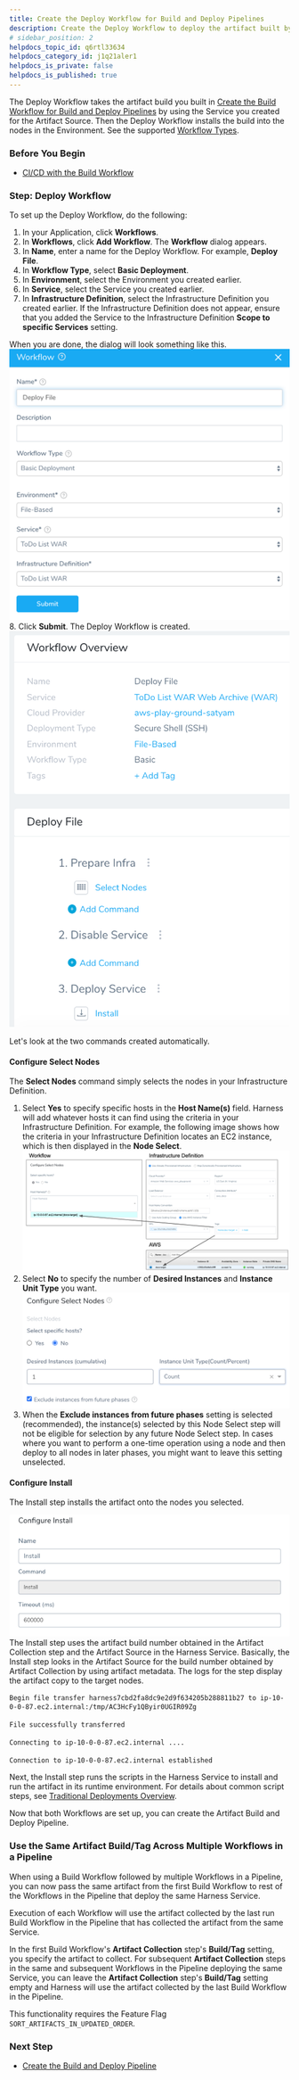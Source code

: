 ```yaml
---
title: Create the Deploy Workflow for Build and Deploy Pipelines
description: Create the Deploy Workflow to deploy the artifact built by the Build Workflow.
# sidebar_position: 2
helpdocs_topic_id: q6rtl33634
helpdocs_category_id: j1q21aler1
helpdocs_is_private: false
helpdocs_is_published: true
---
```


The Deploy Workflow takes the artifact build you built in [Create the Build Workflow for Build and Deploy Pipelines](3-build-workflow.md) by using the Service you created for the Artifact Source. Then the Deploy Workflow installs the build into the nodes in the Environment. See the supported [Workflow Types](https://docs.harness.io/article/m220i1tnia-workflow-configuration#workflow_types).

### Before You Begin

* [CI/CD with the Build Workflow](../concepts-cd/deployment-types/ci-cd-with-the-build-workflow.md)

### Step: Deploy Workflow

To set up the Deploy Workflow, do the following:

1. In your Application, click **Workflows**.
2. In **Workflows**, click **Add Workflow**. The **Workflow** dialog appears.
3. In **Name**, enter a name for the Deploy Workflow. For example, **Deploy File**.
4. In **Workflow Type**, select **Basic Deployment**.
5. In **Environment**, select the Environment you created earlier.
6. In **Service**, select the Service you created earlier.
7. In **Infrastructure Definition**, select the Infrastructure Definition you created earlier. If the Infrastructure Definition does not appear, ensure that you added the Service to the Infrastructure Definition **Scope to specific Services** setting.  
  
When you are done, the dialog will look something like this.![](./static/5-deploy-workflow-21.png)
8. Click **Submit**. The Deploy Workflow is created.![](./static/5-deploy-workflow-22.png)

Let's look at the two commands created automatically.

#### Configure Select Nodes

The **Select Nodes** command simply selects the nodes in your Infrastructure Definition.

1. Select **Yes** to specify specific hosts in the **Host Name(s)** field. Harness will add whatever hosts it can find using the criteria in your Infrastructure Definition. For example, the following image shows how the criteria in your Infrastructure Definition locates an EC2 instance, which is then displayed in the **Node Select**.![](./static/5-deploy-workflow-23.png)
2. Select **No** to specify the number of **Desired Instances** and **Instance Unit Type** you want.![](./static/5-deploy-workflow-24.png)
3. When the **Exclude instances from future phases** setting is selected (recommended), the instance(s) selected by this Node Select step will not be eligible for selection by any future Node Select step. In cases where you want to perform a one-time operation using a node and then deploy to all nodes in later phases, you might want to leave this setting unselected.

#### Configure Install

The Install step installs the artifact onto the nodes you selected.

![](./static/5-deploy-workflow-25.png)The Install step uses the artifact build number obtained in the Artifact Collection step and the Artifact Source in the Harness Service. Basically, the Install step looks in the Artifact Source for the build number obtained by Artifact Collection by using artifact metadata. The logs for the step display the artifact copy to the target nodes.


```
Begin file transfer harness7cbd2fa8dc9e2d9f634205b288811b27 to ip-10-0-0-87.ec2.internal:/tmp/AC3HcFy1QByir0UGIR09Zg  
  
File successfully transferred  
  
Connecting to ip-10-0-0-87.ec2.internal ....  
  
Connection to ip-10-0-0-87.ec2.internal established
```
Next, the Install step runs the scripts in the Harness Service to install and run the artifact in its runtime environment. For details about common script steps, see [Traditional Deployments Overview](../traditional-deployments/traditional-deployments-overview.md).

Now that both Workflows are set up, you can create the Artifact Build and Deploy Pipeline.

### Use the Same Artifact Build/Tag Across Multiple Workflows in a Pipeline

When using a Build Workflow followed by multiple Workflows in a Pipeline, you can now pass the same artifact from the first Build Workflow to rest of the Workflows in the Pipeline that deploy the same Harness Service.

Execution of each Workflow will use the artifact collected by the last run Build Workflow in the Pipeline that has collected the artifact from the same Service.

In the first Build Workflow's **Artifact Collection** step's **Build/Tag** setting, you specify the artifact to collect. For subsequent **Artifact Collection** steps in the same and subsequent Workflows in the Pipeline deploying the same Service, you can leave the **Artifact Collection** step's **Build/Tag** setting empty and Harness will use the artifact collected by the last Build Workflow in the Pipeline.

This functionality requires the Feature Flag `SORT_ARTIFACTS_IN_UPDATED_ORDER`.

### Next Step

* [Create the Build and Deploy Pipeline](6-artifact-build-and-deploy-pipelines.md)

